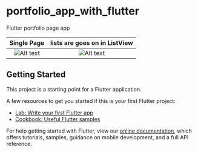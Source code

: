 # portfolio_app_with_flutter
Flutter portfolio page app


Single Page                |  lists are goes on in ListView 
:-------------------------:|:-------------------------:
![Alt text](https://github.com/cngzkrs/portfolio_app_with_flutter.git/blob/master/screen_1.JPG "Optional Title")  |  ![Alt text](https://github.com/cngzkrs/portfolio_app_with_flutter.git/blob/master/screen_2.JPG "Optional Title")


 
## Getting Started

This project is a starting point for a Flutter application.

A few resources to get you started if this is your first Flutter project:

- [Lab: Write your first Flutter app](https://flutter.dev/docs/get-started/codelab)
- [Cookbook: Useful Flutter samples](https://flutter.dev/docs/cookbook)

For help getting started with Flutter, view our
[online documentation](https://flutter.dev/docs), which offers tutorials,
samples, guidance on mobile development, and a full API reference.

